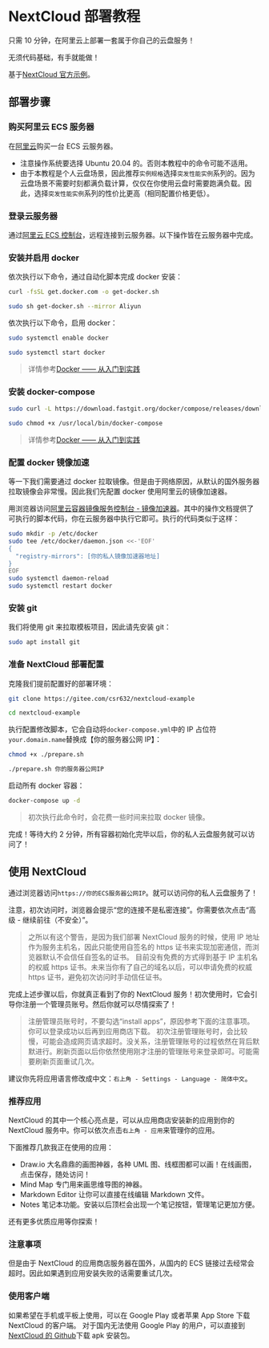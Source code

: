 # NextCloud 部署教程

只需 10 分钟，在阿里云上部署一套属于你自己的云盘服务！

无须代码基础，有手就能做！

基于[NextCloud 官方示例](https://github.com/nextcloud/docker/tree/master/.examples/docker-compose/with-nginx-proxy/mariadb/apache)。

## 部署步骤

### 购买阿里云 ECS 服务器

在[阿里云](https://ecs.console.aliyun.com/)购买一台 ECS 云服务器。

- 注意操作系统要选择 Ubuntu 20.04 的。否则本教程中的命令可能不适用。
- 由于本教程是个人云盘场景，因此推荐`实例规格`选择`突发性能实例`系列的。因为云盘场景不需要时刻都满负载计算，仅仅在你使用云盘时需要跑满负载。因此，选择`突发性能实例`系列的性价比更高（相同配置价格更低）。

### 登录云服务器

通过[阿里云 ECS 控制台](https://ecs.console.aliyun.com/)，远程连接到云服务器。以下操作皆在云服务器中完成。

### 安装并启用 docker

依次执行以下命令，通过自动化脚本完成 docker 安装：

```sh
curl -fsSL get.docker.com -o get-docker.sh

sudo sh get-docker.sh --mirror Aliyun
```

依次执行以下命令，启用 docker：

```sh
sudo systemctl enable docker

sudo systemctl start docker
```

> 详情参考[Docker —— 从入门到实践](https://yeasy.gitbook.io/docker_practice/install/ubuntu)

### 安装 docker-compose

```sh
sudo curl -L https://download.fastgit.org/docker/compose/releases/download/1.27.4/docker-compose-`uname -s`-`uname -m` > /usr/local/bin/docker-compose

sudo chmod +x /usr/local/bin/docker-compose
```

> 详情参考[Docker —— 从入门到实践](https://yeasy.gitbook.io/docker_practice/compose/install)

### 配置 docker 镜像加速

等一下我们需要通过 docker 拉取镜像。但是由于网络原因，从默认的国外服务器拉取镜像会非常慢。因此我们先配置 docker 使用阿里云的镜像加速器。

用浏览器访问[阿里云容器镜像服务控制台 - 镜像加速器](https://cr.console.aliyun.com/cn-hangzhou/instances/mirrors)。其中的操作文档提供了可执行的脚本代码，你在云服务器中执行它即可。执行的代码类似于这样：

```sh
sudo mkdir -p /etc/docker
sudo tee /etc/docker/daemon.json <<-'EOF'
{
  "registry-mirrors": [你的私人镜像加速器地址]
}
EOF
sudo systemctl daemon-reload
sudo systemctl restart docker

```

### 安装 git

我们将使用 git 来拉取模板项目，因此请先安装 git：

```sh
sudo apt install git
```

### 准备 NextCloud 部署配置

克隆我们提前配置好的部署环境：

```sh
git clone https://gitee.com/csr632/nextcloud-example

cd nextcloud-example
```

执行配置修改脚本，它会自动将`docker-compose.yml`中的 IP 占位符`your.domain.name`替换成【你的服务器公网 IP】：

```sh
chmod +x ./prepare.sh

./prepare.sh 你的服务器公网IP
```

启动所有 docker 容器：

```sh
docker-compose up -d
```

> 初次执行此命令时，会花费一些时间来拉取 docker 镜像。

完成！等待大约 2 分钟，所有容器初始化完毕以后，你的私人云盘服务就可以访问了！

## 使用 NextCloud

通过浏览器访问`https://你的ECS服务器公网IP`。就可以访问你的私人云盘服务了！

注意，初次访问时，浏览器会提示“您的连接不是私密连接”。你需要依次点击“高级 - 继续前往（不安全）”。

> 之所以有这个警告，是因为我们部署 NextCloud 服务的时候，使用 IP 地址作为服务主机名，因此只能使用自签名的 https 证书来实现加密通信，而浏览器默认不会信任自签名的证书。
> 目前没有免费的方式得到基于 IP 主机名的权威 https 证书。未来当你有了自己的域名以后，可以申请免费的权威 https 证书，避免初次访问时手动信任证书。

完成上述步骤以后，你就真正看到了你的 NextCloud 服务！初次使用时，它会引导你注册一个管理员账号。然后你就可以尽情探索了！

> 注册管理员账号时，不要勾选“install apps”，原因参考下面的注意事项。你可以登录成功以后再到应用商店下载。
> 初次注册管理账号时，会比较慢，可能会造成网页请求超时。没关系，注册管理账号的过程依然在背后默默进行。刷新页面以后你依然使用刚才注册的管理账号来登录即可。可能需要刷新页面重试几次。

建议你先将应用语言修改成中文：`右上角 - Settings - Language - 简体中文`。

### 推荐应用

NextCloud 的其中一个核心亮点是，可以从应用商店安装新的应用到你的 NextCloud 服务中。你可以依次点击`右上角 - 应用`来管理你的应用。

下面推荐几款我正在使用的应用：

- Draw.io 大名鼎鼎的画图神器，各种 UML 图、线框图都可以画！在线画图，点击保存，随处访问！
- Mind Map 专门用来画思维导图的神器。
- Markdown Editor 让你可以直接在线编辑 Markdown 文件。
- Notes 笔记本功能。安装以后顶栏会出现一个笔记按钮，管理笔记更加方便。

还有更多优质应用等你探索！

### 注意事项

但是由于 NextCloud 的应用商店服务器在国外，从国内的 ECS 链接过去经常会超时。因此如果遇到应用安装失败的话需要重试几次。

### 使用客户端

如果希望在手机或平板上使用，可以在 Google Play 或者苹果 App Store 下载 NextCloud 的客户端。
对于国内无法使用 Google Play 的用户，可以直接到[NextCloud 的 Github](https://github.com/nextcloud/android/releases)下载 apk 安装包。
